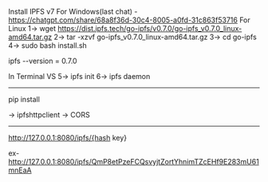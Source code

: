 Install IPFS v7 
For Windows(last chat) - https://chatgpt.com/share/68a8f36d-30c4-8005-a0fd-31c863f53716
For Linux
1-> wget https://dist.ipfs.tech/go-ipfs/v0.7.0/go-ipfs_v0.7.0_linux-amd64.tar.gz
2-> tar -xzvf go-ipfs_v0.7.0_linux-amd64.tar.gz
3-> cd go-ipfs
4-> sudo bash install.sh

ipfs --version = 0.7.0

In Terminal VS
5-> ipfs init
6-> ipfs daemon

------------------------------------------------------------------------
pip install

-> ipfshttpclient
-> CORS

------------------------------------------------------------------------

 http://127.0.0.1:8080/ipfs/{hash key}


ex- http://127.0.0.1:8080/ipfs/QmP8etPzeFCQsvyjtZortYhnimTZcEHf9E283mU61mnEaA